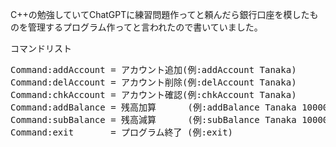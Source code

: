 C++の勉強していてChatGPTに練習問題作ってと頼んだら銀行口座を模したものを管理するプログラム作ってと言われたので書いていました。

コマンドリスト

<pre>
Command:addAccount = アカウント追加(例:addAccount Tanaka)
Command:delAccount = アカウント削除(例:delAccount Tanaka)
Command:chkAccount = アカウント確認(例:chkAccount Tanaka)
Command:addBalance = 残高加算      (例:addBalance Tanaka 10000)
Command:subBalance = 残高減算      (例:subBalance Tanaka 10000)
Command:exit       = プログラム終了 (例:exit)
</pre>
